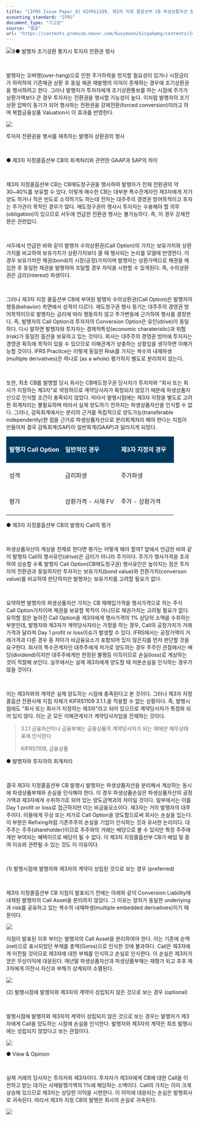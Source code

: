 ```yaml
---
title: "[IFRS Issue Paper_8] KIFRS1109, 제3자 지정 콜옵션부 CB 파생상품자산 평가"
acounting_standard: "IFRS"
document_type: "기고문"
source: "엘곰"
url: "https://contents.premium.naver.com/busymoon/kicpakpmg/contents/240301160445812yo"
---
```

![](https://n2.news.naver.com/l.gif?type=content)8​● 발행자 조기상환 통지시 투자자 전환권 행사

​

발행자는 오버행(over-hang)으로 인한 주가하락을 방지할 필요성이 있거나 시장금리가 하락하여 기존채권 상환 후 동일 채권 재발행의 이익이 존재하는 경우에 조기상환권을 행사하려고 한다. 그러나 발행자가 투자자에게 조기상환통보를 하는 시점에 주가가 상환가액보다 큰 경우 투자자는 전환권을 행사할 가능성이 높다. 이처럼 발행자의 조기상환 압박이 동기가 되어 행사하는 전환권을 강제전환(forced conversion)이라고 하며 복합금융상품 Valuation시 이 효과를 반영한다.

![](https://dthumb-phinf.pstatic.net/dthumb?src=%22https://blogfiles.pstatic.net/MjAyNDAyMjFfMjMg/MDAxNzA4NDgyMDAwMTgy.XV3mDc0Fy39I1IiGl6fIJ6CyJxa2JZ2JCRnm7CMo8KYg.8y1LPoNyFxPpfNkPXG5z7T42H0EaAEU9zMAv39Jjep8g.PNG/image.png?type=w1%22&service=scs&type=w800)

투자자 전환권을 행사를 재촉하는 발행자 상환권의 행사

​

● 제3자 지정콜옵션부 CB의 회계처리와 관련한 GAAP과 SAP의 차이

​

제3자 지정콜옵션부 CB는 CB매도청구권을 행사하여 발행자가 전체 전환권의 약 30~40%를 보유할 수 있다. 이렇게 매수한 CB는 대부분 특수관계자인 제3자에게 저가양도 하거나 적은 빈도로 소각하기도 하는데 전자는 대주주의 경영권 방어목적이고 후자는 주가관리 목적인 경우가 많다. 매도청구권의 행사시 투자자는 수용해야 할 의무(obligation)이 있으므로 서두에 언급한 전환권 행사는 불가능하다. 즉, 이 경우 강제전환은 관련없다.

​

서두에서 언급한 바와 같이 발행자 수의상환권(Call Option)의 가치는 보유가치와 상환가치를 비교하여 보유가치가 상환가치보다 클 때 행사되는 논리를 모델에 반영한다. 이 경우 보유가치란 채권(bond)의 시장(공정)가치이며 발행자는 상환가액으로 채권을 매입한 후 동일한 채권을 발행하여 조달할 경우 차익을 시현할 수 있게된다. 즉, 수의상환권은 금리(interest) 파생이다.

​

그러나 제3자 지정 콜옵션부 CB에 부여된 발행자 수의상환권(Call Option)은 발행자의 행동(behavior) 측면에서 성격이 다르다. 매도청구권 행사 동기는 대주주의 경영권 방어목적이므로 발행자는 금리에 따라 행동하지 않고 주가변동에 근거하여 행사를 결정한다. 즉, 발행자의 Call Option과 투자자의 Conversion Option은 유인(drive)이 동일하다. 다시 말하면 발행자와 투자자는 경제적특성(economic charateristic)과 위험(risk)가 동일한 옵션을 보유하고 있는 것이다. 회사는 대주주의 경영권 방어에 투자자는 경영권 획득에 목적이 있을 수 있으므로 이해관계가 상충하는 상황임을 생각하면 이해가능할 것이다. IFRS Pracitce는 이렇게 동일한 Risk를 가지는 복수의 내재파생(multiple derivatives)은 하나로 (as a whole) 평가하지 별도로 분리하지 않는다.

​

또한, 최초 CB를 발행할 당시 회사는 CB매도청구권 당사자가 투자자와 "회사 또는 회사가 지정하는 제3자"로 약정하므로 계약당사자가 확정되지 않았기 때문에 파생상품자산으로 인식할 조건이 충족되지 않았다. 따라서 발행시점에는 제3자 지정을 별도로 고려한 회계처리는 불필요하며 따라서 실제 양도하기 전까지는 파생상품자산을 인식할 수 없다. 그러나, 감독회계에서는 분리의 근거를 독립적으로 양도가능(transferable independently)한 점을 근거로 파생상품자산으로 분리회계처리 해야 한다는 지침이 만들어져 결국 감독회계(SAP)이 일반회계(GAAP)과 달라지게 되었다.

<table style=""><tbody><tr><td colspan="1" rowspan="1" style="width: 33.33%; height: 43.0px;  background-color: #003960;"><div><p style="line-height:2.0;"><span style="color:#ffffff;"><b>발행자 Call Option</b></span></p></div></td><td colspan="1" rowspan="1" style="width: 33.33%; height: 43.0px;  background-color: #003960;"><div><p style="line-height:2.0;"><span style="color:#ffffff;"><b>일반적인 경우</b></span></p></div></td><td colspan="1" rowspan="1" style="width: 33.33%; height: 43.0px;  background-color: #003960;"><div><p style="line-height:2.0;"><span style="color:#ffffff;"><b>제3자 지정의 경우</b></span></p></div></td></tr><tr><td colspan="1" rowspan="1" style="width: 33.33%; height: 43.0px;  "><div><p style="line-height:2.0;"><span style="">성격</span></p></div></td><td colspan="1" rowspan="1" style="width: 33.33%; height: 43.0px;  "><div><p style="line-height:2.0;"><span style="">금리파생</span></p></div></td><td colspan="1" rowspan="1" style="width: 33.33%; height: 43.0px;  "><div><p style="line-height:2.0;"><span style="">주가파생</span></p></div></td></tr><tr><td colspan="1" rowspan="1" style="width: 33.33%; height: 43.0px;  "><div><p style="line-height:2.0;"><span style="">평가</span></p></div></td><td colspan="1" rowspan="1" style="width: 33.33%; height: 43.0px;  "><div><p style="line-height:2.0;"><span style="">상환가격 - 사채 FV</span></p></div></td><td colspan="1" rowspan="1" style="width: 33.33%; height: 43.0px;  "><div><p style="line-height:2.0;"><span style="">주가 - 상환가격</span></p></div></td></tr></tbody></table>

● 제3자 지정콜옵션부 CB의 발행자 Call의 평가

​

파생상품자산의 계상을 전제로 한다면 평가는 어떻게 해야 할까? 앞에서 언급한 바와 같이 발행자 Call의 행사유인(drive)은 금리가 아니라 주가이다. 주가가 행사가격을 초과하여 상승할 수록 발행자 Call Option(CB매도청구권) 행사유인은 높아지는 점은 투자자의 전환권과 동일하지만 투자자는 보유가치(bond value)와 전환가치(converson value)를 비교하여 판단하지만 발행자는 보유가치를 고려할 필요가 없다.

​

요약하면 발행자의 파생상품자산 가치는 CB 재매입가격을 행사가격으로 하는 주식 Call Option가치이며 채권을 보유할 목적이 아니므로 채권가치는 고려될 필요가 없다. 유의할 점은 높아진 Call Option을 제3자에게 행사가격의 1% 상당의 소액을 수취하는 부분인데, 발행자와 제3자가 계약당사자라는 가정을 하는 경우, Call의 공정가치가 거래가격과 달라져 Day 1 profit or loss이슈가 발생할 수 있다. IFRS에서는 공정가액이 거래가격과 다른 경우 동 차이가 비금융요소가 포함되어 있지 않은지를 먼저 판단할 것을 요구한다. 회사의 특수관계자인 대주주에게 저가로 양도하는 경우 주주인 관점에서는 배당(dividend)이지만 대주주에게만 한정된 불평등 이득이므로 손실(loss)로 계상하는 것이 적절해 보인다. 실무에서는 실제 제3자에게 양도할 때 처분손실을 인식하는 경우가 많을 것이다.

​

이는 제3자와의 계약은 실제 양도하는 시점에 충족된다고 본 것이다. 그러나 제3자 지정 콜옵션 전환사채 지침 자체가 KIFRS1109 3.1.1.을 적용할 수 없는 상황이다. 즉, 발행시점에도 "회사 또는 회사가 지정하는 제3자"라고 되어 있으므로 계약당사자가 특정화 되어 있지 않다. 이는 곧 모든 이해관계자가 계약당사자임을 전제하는 것이다.

> 3.1.1 금융자산이나 금융부채는 금융상품의 계약당사자가 되는 때에만 재무상태표에 인식한다
> 
> KIFRS1109, 금융상품

● 발행자와 투자자의 회계처리

​

결국 제3자 지정콜옵션부 CB 발행시 발행자는 파생상품자산을 분리해서 계상하는 동시에 파생상품부채와 손실을 인식해야 한다. 이 경우 파생상품손실은 파생상품자산의 공정가액과 제3자에게 수취하기로 되어 있는 양도금액과의 차이일 것이다. 일부에서는 이를 Day 1 profit or loss로 접근하지만 이는 비금융요소이다. 제3자는 거의 발행자의 대주주이다. 이들에게 무상 또는 저가로 Call Option을 양도함으로써 회사는 손실을 입는다. 이 부분은 Refixing처럼 기존주주의 손실을 기업이 인식하는 것과 유사한 논리이다. 대주주는 주주(shareholder)이므로 주주와의 거래는 배당으로 볼 수 있지만 특정 주주에게만 부여되는 혜택이므로 배당이 될 수 없다. 이 제3자 지정콜옵션부 CB가 배임 및 증여 이슈와 관련될 수 있는 것도 이 이유이다.

​

(1) 발행시점에 발행자와 제3자의 계약이 성립된 것으로 보는 경우 (preferred)

​

제3자 지정콜옵션부 CB 지침이 발표되기 전에는 아래와 같이 Conversion Liability에 내재된 발행자의 Call Asset을 분리하지 않았다. 그 이유는 양자가 동일한 underlying과 risk를 공유하고 있는 복수의 내재파생(multiple embedded derivatives)이기 때문이다.

![](https://dthumb-phinf.pstatic.net/dthumb?src=%22https://blogfiles.pstatic.net/MjAyNDAyMjFfMjc4/MDAxNzA4NDk3NTAxNjQ2.3mRWVrHOt9fs4SO_p_iSDvSx7B0GhGn3CJjk0tWleUgg.-7tAAv24CsLGUtAS46avsOfhq9lH2w9ZNEdLj40UKbUg.PNG/image.png?type=w1%22&service=scs&type=w800)

지침이 발표된 이후 부터는 발행자의 Call Asset을 분리하여야 한다. 이는 기존에 순액(net)으로 표시되었던 부채를 총액(Gorss)으로 인식한 것에 불과하다. Call은 제3자에게 이전될 것이므로 제3자에 대한 부채를 인식하고 손실로 인식한다. 이 손실은 제3자가 얻은 무상이익에 대응된다. 매년말 파생상품자산과 파생상품부채는 재평가 되고 추후 제3자에게 이전시 자산과 부채가 상계되어 소멸된다.

![](https://dthumb-phinf.pstatic.net/dthumb?src=%22https://blogfiles.pstatic.net/MjAyNDAyMjFfMTYg/MDAxNzA4NTAyMTA3ODQ3.lreEkvjXJuwVOeWyQTuR2FeleBDlz4lGkoaOIPU3hWgg.vBkZfCXSPj6zAGj6XlMS_D0Vtvs-kla9crGWHOuyyh8g.PNG/image.png?type=w1%22&service=scs&type=w800)

(2) 발행시점에 발행자와 제3자의 계약이 성립되지 않은 것으로 보는 경우 (optional)

​

발행시점에 발행자와 제3자의 계약이 성립되지 않은 것으로 보는 경우는 발행자가 제3자에게 Call을 양도하는 시점에 손실을 인식한다. 발행자와 제3자의 계약은 최초 발행시에는 성립되지 않았다고 보는 관점이다.

![](https://dthumb-phinf.pstatic.net/dthumb?src=%22https://blogfiles.pstatic.net/MjAyNDAyMjFfMjk1/MDAxNzA4NTAyMzY2NjI2.CBi75DJ6HPAbId32Ju-qvGSAZymQ55FwaNOGDoUTg9Qg.F6_TGaggOVB4nvEy-F-twha4mMwHaZ7d_xfS2LdhfHUg.PNG/image.png?type=w1%22&service=scs&type=w800)

● View & Opinion

​

실제 거래의 당사자는 투자자와 제3자이다. 투자자가 제3자에게 CB에 대한 Call을 이전하고 받는 대가는 사채발행가액의 1%에 해당하는 소액이다. Call의 가치는 이미 크게 상승해 있으므로 제3자는 상당한 이익을 시현한다. 이 이익에 대응되는 손실은 발행회사로 귀속된다. 따라서 제3자 지정 CB의 발행은 회사의 손실로 귀속된다.

![](https://dthumb-phinf.pstatic.net/dthumb?src=%22https://storep-phinf.pstatic.net/cafe_004/original_6.png?type=p100_100%22&service=scs&type=w800)

​